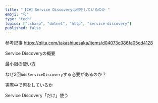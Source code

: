 ```yaml
---
title: "【C#】Service Discoveryは何をしているのか "
emoji: "🔍️"
type: "tech"
topics: ["csharp", "dotnet", "http", "service-discovery"]
published: false
---
```


参考記事
https://qiita.com/takashiuesaka/items/d04073c086fa05cd4128

Service Discoveryの概要

最小限の使い方

なぜ2回`AddServiceDiscovery`する必要があるのか？

実際中で何をしているか

Service Discovery「だけ」使う